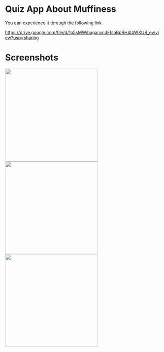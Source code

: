 # Quiz App About Muffiness 

You can experience it through the following link.

https://drive.google.com/file/d/1o5sMWihaganvndFfsaBpRH4l4WXU8_ev/view?usp=sharing

# Screenshots


<img src=https://i.ibb.co/3FYtqjM/quiz-screen1.jpg, width=300>
<img src=https://i.ibb.co/RQc5cJs/quiz-screen2.jpg, width=300>
<img src=https://i.ibb.co/LZdptxz/quiz-screen3.jpg, width=300>
